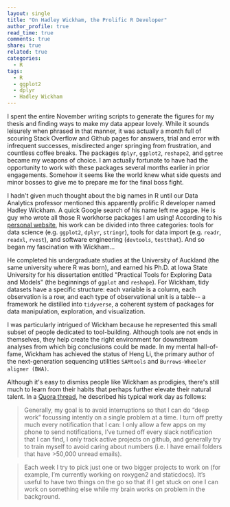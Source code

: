 ```yaml
---
layout: single
title: "On Hadley Wickham, the Prolific R Developer"
author_profile: true
read_time: true
comments: true
share: true
related: true
categories:
  - R
tags:
  - R
  - ggplot2
  - dplyr
  - Hadley Wickham
---
```


I spent the entire November writing scripts to generate the figures for my thesis and finding ways to make my data appear lovely. While it sounds leisurely when phrased in that manner, it was actually a month full of scouring Stack Overflow and Github pages for answers, trial and error with infrequent successes, misdirected anger springing from frustration, and countless coffee breaks. The packages ```dplyr```, ```ggplot2```, ```reshape2```, and ```ggtree``` became my weapons of choice. I am actually fortunate to have had the opportunity to work with these packages several months earlier in prior engagements. Somehow it seems like the world knew what side quests and minor bosses to give me to prepare me for the final boss fight.

I hadn't given much thought about the big names in R until our Data Analytics professor mentioned this apparently prolific R developer named Hadley Wickham. A quick Google search of his name left me agape. He is guy who wrote all those R workhorse packages I am using! According to his <a href="hadley.nz">personal website</a>, his work can be divided into three categories: tools for data science (e.g. ```ggplot2```, ```dplyr```, ```stringr```), tools for data import (e.g. ```readr```, ```readxl```, ```rvest```), and software engineering (```devtools```, ```testthat```).  And so began my fascination with Wickham...

He completed his undergraduate studies at the University of Auckland (the same university where R was born), and earned his Ph.D. at Iowa State University for his dissertation entitled "Practical Tools for Exploring Data and Models" (the beginnings of ```ggplot``` and ```reshape```). For Wickham, tidy datasets have a specific structure: each variable is a column, each observation is a row, and each type of observational unit is a table-- a framework he distilled into ```tidyverse```, a coherent system of packages for data manipulation, exploration, and visualization.

I was particularly intrigued of Wickham because he represented this small subset of people dedicated to tool-building. Although tools are not ends in themselves, they help create the right environment for downstream analyses from which big conclusions could be made. In my mental hall-of-fame, Wickham has achieved the status of Heng Li, the primary author of the next-generation sequencing utilities ```SAMtools``` and ```Burrows-Wheeler aligner (BWA)```. 

Although it's easy to dismiss people like Wickham as prodigies, there's still much to learn from their habits that perhaps further elevate their natural talent. In a <a href="https://www.quora.com/What-does-a-typical-work-day-look-like-for-you">Quora thread</a>, he described his typical work day as follows:

>Generally, my goal is to avoid interruptions so that I can do “deep work” focussing intently on a single problem at a time. I turn off pretty much every notification that I can: I only allow a few apps on my phone to send notifications, I’ve turned off every slack notification that I can find, I only track active projects on github, and generally try to train myself to avoid caring about numbers (i.e. I have email folders that have >50,000 unread emails).

>Each week I try to pick just one or two bigger projects to work on (for example, I’m currently working on roxygen2 and staticdocs). It’s useful to have two things on the go so that if I get stuck on one I can work on something else while my brain works on problem in the background.
